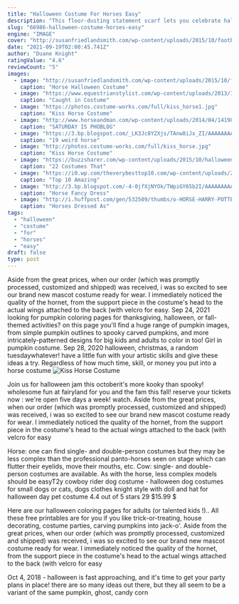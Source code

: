 ```yaml
---
title: "Halloween Costume For Horses Easy"
description: "This floor-dusting statement scarf lets you celebrate halloween when you can't wear a costume. Motifs include ghosts, boo!, jack o'lanterns, black cats, witches, skulls and crossbones, bats, and more. Designed by siouxsie stitches. Get the free knitting pattern; best witches dishcloth. Easy halloween"
slug: "66986-halloween-costume-horses-easy"
engine: "IMAGE"
cover: "http://susanfriedlandsmith.com/wp-content/uploads/2015/10/football.jpg"
date: "2021-09-19T02:00:45.741Z"
author: "Duane Knight"
ratingValue: "4.6"
reviewCount: "5"
images:
  - image: "http://susanfriedlandsmith.com/wp-content/uploads/2015/10/football.jpg"
    caption: "Horse Halloween Costume"
  - image: "https://www.equestrianstylist.com/wp-content/uploads/2013/10/Costume_wings2.jpg"
    caption: "Caught in Costume"
  - image: "https://photos.costume-works.com/full/kiss_horse1.jpg"
    caption: "Kiss Horse Costume"
  - image: "http://www.horseandman.com/wp-content/uploads/2014/04/1419801_10200810953985488_1256895947_n.jpg"
    caption: "SATURDAY IS PHOBLOG"
  - image: "https://3.bp.blogspot.com/_LK3Jc8YZXjs/TAnw8iJx_ZI/AAAAAAAAYIs/fLlWr5Y6ATg/s1600/horse-fancy-dress-11.jpg"
    caption: "19 weird horse"
  - image: "http://photos.costume-works.com/full/kiss_horse.jpg"
    caption: "Kiss Horse Costume"
  - image: "https://buzzsharer.com/wp-content/uploads/2015/10/halloween-horse-costume2.jpg"
    caption: "22 Costumes That"
  - image: "https://i0.wp.com/theverybesttop10.com/wp-content/uploads/2015/05/Top-10-Amazing-Horse-and-Rider-Costume-Ideas-10.jpg?resize=510%2C664"
    caption: "Top 10 Amazing"
  - image: "http://3.bp.blogspot.com/-4-0jfXjNYOk/TWpiGY65b2I/AAAAAAAAASw/4Npsa6Bi52c/w1200-h630-p-k-no-nu/1-lori-lawless_400.jpg"
    caption: "Horse Fancy Dress"
  - image: "http://i.huffpost.com/gen/532509/thumbs/o-HORSE-HARRY-POTTER-570.jpg?4"
    caption: "Horses Dressed As"
tags:
  - "halloween"
  - "costume"
  - "for"
  - "horses"
  - "easy"
draft: false
type: post
---
```


Aside from the great prices, when our order (which was promptly processed, customized and shipped) was received, i was so excited to see our brand new mascot costume ready for wear. I immediately noticed the quality of the hornet, from the support piece in the costume's head to the actual wings attached to the back (with velcro for easy. Sep 24, 2021 looking for pumpkin coloring pages for thanksgiving, halloween, or fall-themed activities? on this page you'll find a huge range of pumpkin images, from simple pumpkin outlines to spooky carved pumpkins, and more intricately-patterned designs for big kids and adults to color in too!  Girl in pumpkin costume. Sep 28, 2020 halloween, christmas, a random tuesdaywhatever! have a little fun with your artistic skills and give these ideas a try. Regardless of how much time, skill, or money you put into a horse costume
![Kiss Horse Costume](https://photos.costume-works.com/full/kiss_horse1.jpg "Kiss Horse Costume")

Join us for halloween jam this octoberit&#39;s more kooky than spooky! wholesome fun at fairyland for you and the fam this fall! reserve your tickets now : we&#39;re open five days a week! watch. Aside from the great prices, when our order (which was promptly processed, customized and shipped) was received, i was so excited to see our brand new mascot costume ready for wear. I immediately noticed the quality of the hornet, from the support piece in the costume&#39;s head to the actual wings attached to the back (with velcro for easy
<!--inArticleAds-->

<!--galleryOne-->

Horse: one can find single- and double-person costumes but they may be less complex than the professional panto-horses seen on stage which can flutter their eyelids, move their mouths, etc. Cow: single- and double-person costumes are available. As with the horse, less complex models should be easyT2y cowboy rider dog costume - halloween dog costumes for small dogs or cats, dogs clothes knight style with doll and hat for halloween day pet costume 4.4 out of 5 stars 29 $15.99 $
<!--inArticleAds-->

<!--galleryTwo-->

Here are our halloween coloring pages for adults (or talented kids !).. All these free printables are for you if you like trick-or-treating, house decorating, costume parties, carving pumpkins into jack-o'. Aside from the great prices, when our order (which was promptly processed, customized and shipped) was received, i was so excited to see our brand new mascot costume ready for wear. I immediately noticed the quality of the hornet, from the support piece in the costume's head to the actual wings attached to the back (with velcro for easy
<!--galleryThree-->

Oct 4, 2018 - halloween is fast approaching, and it's time to get your party plans in place! there are so many ideas out there, but they all seem to be a variant of the same pumpkin, ghost, candy corn